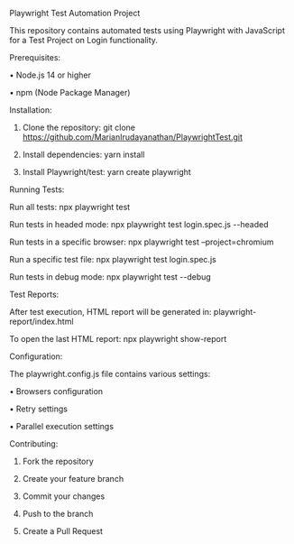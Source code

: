 Playwright Test Automation Project

This repository contains automated tests using Playwright with JavaScript for a Test Project on Login functionality.

Prerequisites:

•	Node.js 14 or higher

•	npm (Node Package Manager)

Installation:
1.	Clone the repository:
git clone https://github.com/MarianIrudayanathan/PlaywrightTest.git

2.	Install dependencies:
yarn install

3.	Install Playwright/test:
yarn create playwright

Running Tests:

Run all tests: 
npx playwright test

Run tests in headed mode: 
npx playwright test login.spec.js --headed

Run tests in a specific browser: 
npx playwright test –project=chromium

Run a specific test file: 
npx playwright test login.spec.js

Run tests in debug mode: 
npx playwright test --debug

Test Reports:

After test execution, HTML report will be generated in: 
playwright-report/index.html

To open the last HTML report: 
npx playwright show-report

Configuration:

The playwright.config.js file contains various settings: 

•	Browsers configuration

•	Retry settings

•	Parallel execution settings

Contributing:

1.	Fork the repository
   
2.	Create your feature branch
   
3.	Commit your changes
   
4.	Push to the branch
   
5.	Create a Pull Request

